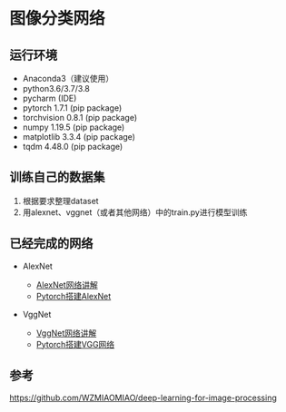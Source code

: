  # 图像分类网络  
 
 ## 运行环境
* Anaconda3（建议使用）
* python3.6/3.7/3.8
* pycharm (IDE)
* pytorch 1.7.1 (pip package)
* torchvision 0.8.1 (pip package)
* numpy 1.19.5 (pip package)
* matplotlib 3.3.4 (pip package)
* tqdm 4.48.0 (pip package)

 ## 训练自己的数据集
 
 1. 根据要求整理dataset
 2. 用alexnet、vggnet（或者其他网络）中的train.py进行模型训练



 ## 已经完成的网络
 
 * AlexNet
    * [AlexNet网络讲解](https://blog.csdn.net/AugustMe/article/details/108488873)
    * [Pytorch搭建AlexNet](https://blog.csdn.net/AugustMe/article/details/108488873)
  
  * VggNet
    * [VggNet网络讲解](https://blog.csdn.net/AugustMe/article/details/108519132)
    * [Pytorch搭建VGG网络](https://blog.csdn.net/AugustMe/article/details/108519132)  

 ## 参考

https://github.com/WZMIAOMIAO/deep-learning-for-image-processing   


